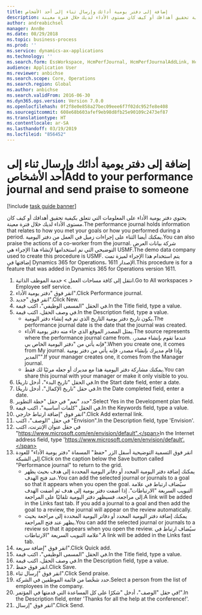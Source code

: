 ```yaml
---
title: إضافة إلى دفتر يومية أدائك وإرسال ثناء إلى أحد الأشخاص
description: يحتوي دفتر يومية الأداء على المعلومات التي تتعلق بكيفية تحقيق أهدافك أو كيف كان مستوى الأداء لديك خلال فترة معينة.
author: andreabichsel
manager: AnnBe
ms.date: 08/29/2018
ms.topic: business-process
ms.prod: ''
ms.service: dynamics-ax-applications
ms.technology: ''
ms.search.form: EssWorkspace, HcmPerfJournal, HcmPerfJournalAddLink, HcmPerfPraise, HcmWorkerLookUpByPerson, HcmPerfJournalAdd
audience: Application User
ms.reviewer: anbichse
ms.search.scope: Core, Operations
ms.search.region: Global
ms.author: anbichse
ms.search.validFrom: 2016-06-30
ms.dyn365.ops.version: Version 7.0.0
ms.openlocfilehash: 0f2f8e0e858a27bec09eee6f7f02dc952fe8e408
ms.sourcegitcommit: 608e68b603afef9eb98d8fb25e90109c2473ef87
ms.translationtype: HT
ms.contentlocale: ar-SA
ms.lasthandoff: 03/19/2019
ms.locfileid: "856452"
---
```

# <a name="add-to-your-performance-journal-and-send-praise-to-someone"></a><span data-ttu-id="0b779-103">إضافة إلى دفتر يومية أدائك وإرسال ثناء إلى أحد الأشخاص</span><span class="sxs-lookup"><span data-stu-id="0b779-103">Add to your performance journal and send praise to someone</span></span>

[!include [task guide banner](../../includes/task-guide-banner.md)]

<span data-ttu-id="0b779-104">يحتوي دفتر يومية الأداء على المعلومات التي تتعلق بكيفية تحقيق أهدافك أو كيف كان مستوى الأداء لديك خلال فترة معينة.</span><span class="sxs-lookup"><span data-stu-id="0b779-104">The performance journal holds information that relates to how you met your goals or how you performed during a period.</span></span> <span data-ttu-id="0b779-105">يمكنك أيضا الثناء على إجراءات زميل في العمل من دفتر اليومية.</span><span class="sxs-lookup"><span data-stu-id="0b779-105">You can also praise the actions of a co-worker from the journal.</span></span> <span data-ttu-id="0b779-106">شركة بيانات العرض التوضيحي التي تم استخدامها لإنشاء هذا الإجراء هي USMF.</span><span class="sxs-lookup"><span data-stu-id="0b779-106">The demo data company used to create this procedure is USMF.</span></span> <span data-ttu-id="0b779-107">يتم استخدام هذا الإجراء لميزة تمت إضافتها في Dynamics 365 for Operations، الإصدار 1611.</span><span class="sxs-lookup"><span data-stu-id="0b779-107">This procedure is for a feature that was added in Dynamics 365 for Operations version 1611.</span></span>

1. <span data-ttu-id="0b779-108">انتقل إلى كافة مساحات العمل > خدمة الموظف الذاتية.</span><span class="sxs-lookup"><span data-stu-id="0b779-108">Go to All workspaces > Employee self service.</span></span>
2. <span data-ttu-id="0b779-109">انقر فوق "دفتر يومية الأداء".</span><span class="sxs-lookup"><span data-stu-id="0b779-109">Click Performance journal.</span></span>
3. <span data-ttu-id="0b779-110">انقر فوق "جديد".</span><span class="sxs-lookup"><span data-stu-id="0b779-110">Click New.</span></span>
4. <span data-ttu-id="0b779-111">في الحقل "المسمى الوظيفي"، اكتب قيمة.</span><span class="sxs-lookup"><span data-stu-id="0b779-111">In the Title field, type a value.</span></span>
5. <span data-ttu-id="0b779-112">في وصف الحقل، اكتب قيمة.</span><span class="sxs-lookup"><span data-stu-id="0b779-112">In the Description field, type a value.</span></span>
    * <span data-ttu-id="0b779-113">يكون تاريخ دفتر يومية التاريخ الذي تم فيه إنشاء دفتر اليومية.</span><span class="sxs-lookup"><span data-stu-id="0b779-113">The performance journal date is the date that the journal was created.</span></span>  
    * <span data-ttu-id="0b779-114">يمثل المصدر الموقع الذي جاء منه دفتر يومية الأداء.</span><span class="sxs-lookup"><span data-stu-id="0b779-114">The source represents where the performance journal came from.</span></span> <span data-ttu-id="0b779-115">عندما تقوم بإنشاء مصدر، فإنه يأتي من "دفتر اليومية الخاص بي‬".</span><span class="sxs-lookup"><span data-stu-id="0b779-115">When you create one, it comes from My journal.</span></span> <span data-ttu-id="0b779-116">وإذا قام مديرك بإنشاء مصدر، فإنه يأتي من دفتر يومية "المدير".</span><span class="sxs-lookup"><span data-stu-id="0b779-116">If your manager creates one, it comes from the Manager journal.</span></span>  
    * <span data-ttu-id="0b779-117">يمكنك مشاركة دفتر اليومية هذا مع مديرك أو جعله مرئيًا لك فقط.</span><span class="sxs-lookup"><span data-stu-id="0b779-117">You can share this journal with your manager or make it only visible to you.</span></span>  
6. <span data-ttu-id="0b779-118">في الحقل "تاريخ البدء"، أدخل تاريخًا.</span><span class="sxs-lookup"><span data-stu-id="0b779-118">In the Start date field, enter a date.</span></span>
7. <span data-ttu-id="0b779-119">في حقل "تاريخ الإكمال‬"، أدخل تاريخًا.</span><span class="sxs-lookup"><span data-stu-id="0b779-119">In the Date completed field, enter a date.</span></span>
8. <span data-ttu-id="0b779-120">حدد "نعم" في حقل "خطة التطوير‬".</span><span class="sxs-lookup"><span data-stu-id="0b779-120">Select Yes in the Development plan field.</span></span>
9. <span data-ttu-id="0b779-121">في الحقل "كلمات أساسية‬"، اكتب قيمة.</span><span class="sxs-lookup"><span data-stu-id="0b779-121">In the Keywords field, type a value.</span></span>
10. <span data-ttu-id="0b779-122">انقر فوق "إضافة ارتباط خارجي".</span><span class="sxs-lookup"><span data-stu-id="0b779-122">Click Add external link.</span></span>
11. <span data-ttu-id="0b779-123">في حقل "الوصف"، اكتب "Envision".</span><span class="sxs-lookup"><span data-stu-id="0b779-123">In the Description field, type 'Envision'.</span></span>
12. <span data-ttu-id="0b779-124">في حقل عنوان الإنترنت، اكتب "https://www.microsoft.com/en/envision/default".</span><span class="sxs-lookup"><span data-stu-id="0b779-124">In the Internet address field, type 'https://www.microsoft.com/en/envision/default'.</span></span>
13. <span data-ttu-id="0b779-125">انقر فوق التسمية التوضيحية أسفل الزر "حفظ" المسماة "دفتر يومية الأداء" للعودة إلى الشبكة.</span><span class="sxs-lookup"><span data-stu-id="0b779-125">Click on the caption below the Save button called "Performance journal" to return to the grid.</span></span>
    * <span data-ttu-id="0b779-126">يمكنك إضافة دفتر اليومية المحدد أو دفاتر اليومية المحددة إلى هدف بحيث يظهر عند فتح الهدف.</span><span class="sxs-lookup"><span data-stu-id="0b779-126">You can add the selected journal or journals to a goal so that it appears when you open the goal.</span></span> <span data-ttu-id="0b779-127">سيُضاف ارتباط في علامة التبويب السريعة "الارتباطات".‬ إذا أضفت دفتر يومية إلى هدف ثم أضفت الهدف إلى مراجعة، فسيظهر دفتر اليومية تلقائيًا على المراجعة.</span><span class="sxs-lookup"><span data-stu-id="0b779-127">A link will be added in the Links fast tab.    If you add a journal to a goal and then add the goal to a review, the journal will appear on the review automatically.</span></span>  
    * <span data-ttu-id="0b779-128">يمكنك إضافة دفتر اليومية المحدد أو دفاتر اليومية المحددة إلى مراجعة بحيث يظهر عند فتح المراجعة.</span><span class="sxs-lookup"><span data-stu-id="0b779-128">You can add the selected journal or journals to a review so that it appears when you open the review.</span></span>    <span data-ttu-id="0b779-129">سيُضاف ارتباط في علامة التبويب السريعة "الارتباطات".</span><span class="sxs-lookup"><span data-stu-id="0b779-129">A link will be added in the Links fast tab.</span></span>  
14. <span data-ttu-id="0b779-130">انقر فوق "إضافة سريعة".</span><span class="sxs-lookup"><span data-stu-id="0b779-130">Click Quick add.</span></span>
15. <span data-ttu-id="0b779-131">في الحقل "المسمى الوظيفي"، اكتب قيمة.</span><span class="sxs-lookup"><span data-stu-id="0b779-131">In the Title field, type a value.</span></span>
16. <span data-ttu-id="0b779-132">في وصف الحقل، اكتب قيمة.</span><span class="sxs-lookup"><span data-stu-id="0b779-132">In the Description field, type a value.</span></span>
17. <span data-ttu-id="0b779-133">انقر فوق حفظ.</span><span class="sxs-lookup"><span data-stu-id="0b779-133">Click Save.</span></span>
18. <span data-ttu-id="0b779-134">انقر فوق "إرسال ثناء‬".</span><span class="sxs-lookup"><span data-stu-id="0b779-134">Click Send praise.</span></span>
19. <span data-ttu-id="0b779-135">حدد شخًصا من قائمة الموظفين في الشركة.</span><span class="sxs-lookup"><span data-stu-id="0b779-135">Select a person from the list of employees in the company.</span></span>
20. <span data-ttu-id="0b779-136">في حقل "الوصف"، أدخل "شكرًا على كل المساعدة التي قدمتها في المؤتمر!".</span><span class="sxs-lookup"><span data-stu-id="0b779-136">In the Description field, enter 'Thanks for all the help at the conference!'.</span></span>
21. <span data-ttu-id="0b779-137">انقر فوق "إرسال".</span><span class="sxs-lookup"><span data-stu-id="0b779-137">Click Send.</span></span>

